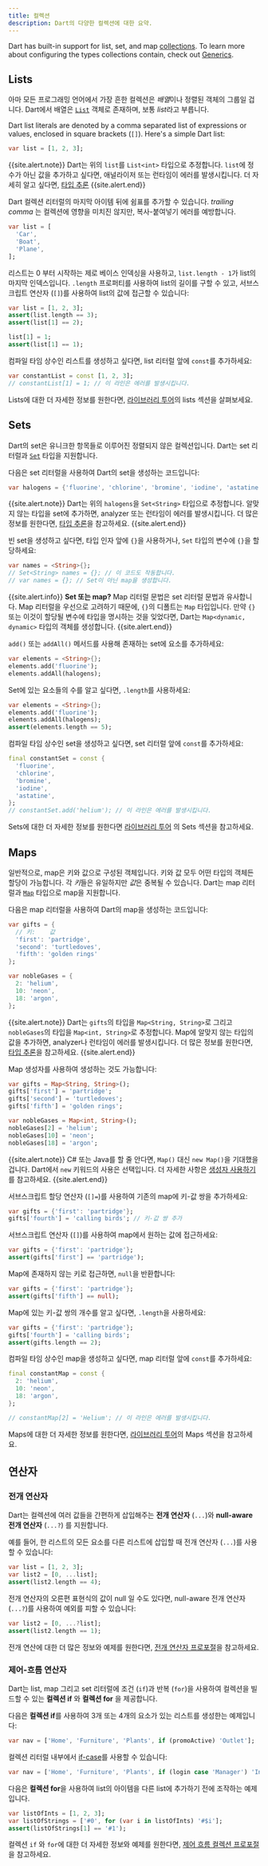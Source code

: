 ```yaml
---
title: 컬렉션
description: Dart의 다양한 컬렉션에 대한 요약.
---
```


Dart has built-in support for list, set, and map [collections][].
To learn more about configuring the types collections contain,
check out [Generics][].

## Lists

아마 모든 프로그래밍 언어에서 가장 흔한 컬렉션은 *배열*이나 정렬된 객체의 그룹일 겁니다.
Dart에서 배열은 [`List`][] 객체로 존재하며, 보통 *list*라고 부릅니다.

Dart list literals are denoted by
a comma separated list of expressions or values,
enclosed in square brackets (`[]`).
Here's a simple Dart list:

<?code-excerpt "misc/lib/language_tour/built_in_types.dart (list-literal)"?>
```dart
var list = [1, 2, 3];
```

{{site.alert.note}}
  Dart는 위의 `list`를 `List<int>` 타입으로 추정합니다. `list`에 정수가 아닌 값을
  추가하고 싶다면, 애널라이저 또는 런타임이 에러를 발생시킵니다. 더 자세히 알고 싶다면,
  [타입 추론][type inference]
{{site.alert.end}}

<a id="trailing-comma"></a>
Dart 컬렉션 리터럴의 마지막 아이템 뒤에 쉼표를 추가할 수 있습니다.
_trailing comma_ 는 컬렉션에 영향을 미치진 않지만,
복사-붙여넣기 에러를 예방합니다.

<?code-excerpt "misc/lib/language_tour/built_in_types.dart (trailing-commas)"?>
```dart
var list = [
  'Car',
  'Boat',
  'Plane',
];
```

리스트는 0 부터 시작하는 제로 베이스 인덱싱을 사용하고,
`list.length - 1`가 list의 마지막 인덱스입니다.
`.length` 프로퍼티를 사용하여 list의 길이를 구할 수 있고,
서브스크립트 연산자 (`[]`)를 사용하여 list의 값에 접근할 수 있습니다:

<?code-excerpt "misc/test/language_tour/built_in_types_test.dart (list-indexing)"?>
```dart
var list = [1, 2, 3];
assert(list.length == 3);
assert(list[1] == 2);

list[1] = 1;
assert(list[1] == 1);
```

컴파일 타임 상수인 리스트를 생성하고 싶다면,
list 리터럴 앞에 `const`를 추가하세요:

<?code-excerpt "misc/lib/language_tour/built_in_types.dart (const-list)"?>
```dart
var constantList = const [1, 2, 3];
// constantList[1] = 1; // 이 라인은 에러를 발생시킵니다.
```

Lists에 대한 더 자세한 정보를 원한다면,
[라이브러리 투어](/guides/libraries/library-tour#lists)의
lists 섹션을 살펴보세요.

## Sets

Dart의 set은 유니크한 항목들로 이루어진 정렬되지 않은 컬렉션입니다.
Dart는 set 리터럴과 [`Set`][] 타입을 지원합니다.

다음은 set 리터럴을 사용하여 Dart의 set을 생성하는 코드입니다:

<?code-excerpt "misc/lib/language_tour/built_in_types.dart (set-literal)"?>
```dart
var halogens = {'fluorine', 'chlorine', 'bromine', 'iodine', 'astatine'};
```

{{site.alert.note}}
  Dart는 위의 `halogens`을 `Set<String>` 타입으로 추정합니다. 알맞지 않는 타입을
  set에 추가하면, analyzer 또는 런타임이 에러를 발생시킵니다.
  더 많은 정보를 원한다면,
  [타입 추론](/guides/language/type-system#타입-추론)을
  참고하세요.
{{site.alert.end}}

빈 set을 생성하고 싶다면, 타입 인자 앞에 `{}`을 사용하거나,
`Set` 타입의 변수에 `{}`을 할당하세요:

<?code-excerpt "misc/lib/language_tour/built_in_types.dart (set-vs-map)"?>
```dart
var names = <String>{};
// Set<String> names = {}; // 이 코드도 작동합니다.
// var names = {}; // Set이 아닌 map을 생성합니다.
```

{{site.alert.info}}
  **Set 또는 map?** Map 리터럴 문법은 set 리터럴 문법과 유사합니다.
  Map 리터럴을 우선으로 고려하기 때문에, `{}`의 디폴트는 `Map` 타입입니다.
  만약 `{}` 또는 이것이 할당될 변수에 타입을 명시하는 것을 잊었다면,
  Dart는 `Map<dynamic, dynamic>` 타입의 객체를 생성합니다. 
{{site.alert.end}}

`add()` 또는 `addAll()` 메서드를 사용해 존재하는 set에 요소를 추가하세요:

<?code-excerpt "misc/lib/language_tour/built_in_types.dart (set-add-items)"?>
```dart
var elements = <String>{};
elements.add('fluorine');
elements.addAll(halogens);
```

Set에 있는 요소들의 수를 알고 싶다면, `.length`를 사용하세요:

<?code-excerpt "misc/test/language_tour/built_in_types_test.dart (set-length)"?>
```dart
var elements = <String>{};
elements.add('fluorine');
elements.addAll(halogens);
assert(elements.length == 5);
```

컴파일 타임 상수인 set을 생성하고 싶다면,
set 리터럴 앞에 `const`를 추가하세요:

<?code-excerpt "misc/lib/language_tour/built_in_types.dart (const-set)"?>
```dart
final constantSet = const {
  'fluorine',
  'chlorine',
  'bromine',
  'iodine',
  'astatine',
};
// constantSet.add('helium'); // 이 라인은 에러를 발생시킵니다.
```

Sets에 대한 더 자세한 정보를 원한다면
[라이브러리 투어](/guides/libraries/library-tour#sets)
의 Sets 섹션을 참고하세요.

## Maps

일반적으로, map은 키와 값으로 구성된 객체입니다.
키와 값 모두 어떤 타입의 객체든 할당이 가능합니다.
각 *키*들은 유일하지만 *값*은 중복될 수 있습니다.
Dart는 map 리터럴과 [`Map`][] 타입으로 map을 지원합니다.

다음은 map 리터럴을 사용하여 Dart의 map을 생성하는 코드입니다:

<?code-excerpt "misc/lib/language_tour/built_in_types.dart (map-literal)"?>
```dart
var gifts = {
  // 키:    값
  'first': 'partridge',
  'second': 'turtledoves',
  'fifth': 'golden rings'
};

var nobleGases = {
  2: 'helium',
  10: 'neon',
  18: 'argon',
};
```

{{site.alert.note}}
  Dart는 `gifts`의 타입을 `Map<String, String>`로 그리고
  `nobleGases`의 타입을 `Map<int, String>`로 추정합니다.
  Map에 알맞지 않는 타입의 값을 추가하면, analyzer나 런타임이
  에러를 발생시킵니다. 더 많은 정보를 원한다면,
  [타입 추론][type inference]을 참고하세요.
{{site.alert.end}}

Map 생성자를 사용하여 생성하는 것도 가능합니다:

<?code-excerpt "misc/lib/language_tour/built_in_types.dart (map-constructor)"?>
```dart
var gifts = Map<String, String>();
gifts['first'] = 'partridge';
gifts['second'] = 'turtledoves';
gifts['fifth'] = 'golden rings';

var nobleGases = Map<int, String>();
nobleGases[2] = 'helium';
nobleGases[10] = 'neon';
nobleGases[18] = 'argon';
```

{{site.alert.note}}
  C# 또는 Java를 할 줄 안다면, `Map()` 대신 `new Map()`을
  기대했을 겁니다. Dart에서 `new` 키워드의 사용은 선택입니다.
  더 자세한 사항은 [생성자 사용하기][Using constructors]를 참고하세요.
{{site.alert.end}}

서브스크립트 할당 연산자 (`[]=`)를 사용하여
기존의 map에 키-값 쌍을 추가하세요:

<?code-excerpt "misc/lib/language_tour/built_in_types.dart (map-add-item)"?>
```dart
var gifts = {'first': 'partridge'};
gifts['fourth'] = 'calling birds'; // 키-값 쌍 추가
```

서브스크립트 연산자 (`[]`)를 사용하여 map에서 원하는 값에 접근하세요:

<?code-excerpt "misc/test/language_tour/built_in_types_test.dart (map-retrieve-item)"?>
```dart
var gifts = {'first': 'partridge'};
assert(gifts['first'] == 'partridge');
```

Map에 존재하지 않는 키로 접근하면, `null`을 반환합니다:

<?code-excerpt "misc/test/language_tour/built_in_types_test.dart (map-missing-key)"?>
```dart
var gifts = {'first': 'partridge'};
assert(gifts['fifth'] == null);
```

Map에 있는 키-값 쌍의 개수를 알고 싶다면, `.length`을 사용하세요:

<?code-excerpt "misc/test/language_tour/built_in_types_test.dart (map-length)"?>
```dart
var gifts = {'first': 'partridge'};
gifts['fourth'] = 'calling birds';
assert(gifts.length == 2);
```

컴파일 타임 상수인 map을 생성하고 싶다면,
map 리터럴 앞에 `const`를 추가하세요:

<?code-excerpt "misc/lib/language_tour/built_in_types.dart (const-map)"?>
```dart
final constantMap = const {
  2: 'helium',
  10: 'neon',
  18: 'argon',
};

// constantMap[2] = 'Helium'; // 이 라인은 에러를 발생시킵니다.
```

Maps에 대한 더 자세한 정보를 원한다면,
[라이브러리 투어](/guides/libraries/library-tour#maps)의
Maps 섹션을 참고하세요.

## 연산자

### 전개 연산자

Dart는 컬렉션에 여러 값들을 간편하게 삽입해주는
**전개 연산자** (`...`)와 **null-aware 전개 연산자** (`...?`)
를 지원합니다.

예를 들어, 한 리스트의 모든 요소를 다른 리스트에 삽입할 때
전개 연산자 (`...`)를 사용할 수 있습니다:

<?code-excerpt "misc/test/language_tour/built_in_types_test.dart (list-spread)"?>
```dart
var list = [1, 2, 3];
var list2 = [0, ...list];
assert(list2.length == 4);
```

전개 연산자의 오른편 표현식의 값이 null 일 수도 있다면,
null-aware 전개 연산자 (`...?`)를 사용하여 예외를 피할 수 있습니다:


<?code-excerpt "misc/test/language_tour/built_in_types_test.dart (list-null-spread)"?>
```dart
var list2 = [0, ...?list];
assert(list2.length == 1);
```

전개 연산에 대한 더 많은 정보와 예제를 원한다면,
[전개 연산자 프로포절][spread proposal]을 참고하세요.

<a id="collection-operators"></a>
### 제어-흐름 연산자

Dart는 list, map 그리고 set 리터럴에 조건 (`if`)과 반복 (`for`)을 사용하여
컬렉션을 빌드할 수 있는 **컬렉션 if** 와 **컬렉션 for**
을 제공합니다.

다음은 **컬렉션 if**를 사용하여 3개 또는 4개의 요소가 있는 리스트를 생성한는 예제입니다:

<?code-excerpt "misc/test/language_tour/built_in_types_test.dart (list-if)"?>
```dart
var nav = ['Home', 'Furniture', 'Plants', if (promoActive) 'Outlet'];
```

컬렉션 리터럴 내부에서 [if-case][]를 사용할 수 있습니다:

```dart
var nav = ['Home', 'Furniture', 'Plants', if (login case 'Manager') 'Inventory'];
```

다음은 **컬렉션 for**을 사용하여
list의 아이템을 다른 list에 추가하기 전에 조작하는 예제입니다.

<?code-excerpt "misc/test/language_tour/built_in_types_test.dart (list-for)"?>
```dart
var listOfInts = [1, 2, 3];
var listOfStrings = ['#0', for (var i in listOfInts) '#$i'];
assert(listOfStrings[1] == '#1');
```

컬렉션 `if` 와 `for`에 대한 더 자세한 정보와 예제를 원한다면,
[제어 흐름 컬렉션 프로포절][collections proposal]을 참고하세요.

[collections]: /guides/libraries/library-tour#collections
[type inference]: /language/type-system#type-inference
[`List`]: {{site.dart-api}}/{{site.data.pkg-vers.SDK.channel}}/dart-core/List-class.html
[`Map`]: {{site.dart-api}}/{{site.data.pkg-vers.SDK.channel}}/dart-core/Map-class.html
[Using constructors]: /language/classes#생성자-사용하기
[collections proposal]: https://github.com/dart-lang/language/blob/main/accepted/2.3/control-flow-collections/feature-specification.md
[spread proposal]: https://github.com/dart-lang/language/blob/main/accepted/2.3/spread-collections/feature-specification.md
[generics]: /language/generics
[`Set`]: {{site.dart-api}}/{{site.data.pkg-vers.SDK.channel}}/dart-core/Set-class.html
[if-case]: /language/branches#if-case
